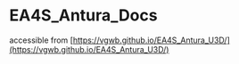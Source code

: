 # EA4S_Antura_Docs

accessible from [https://vgwb.github.io/EA4S_Antura_U3D/](https://vgwb.github.io/EA4S_Antura_U3D/)
